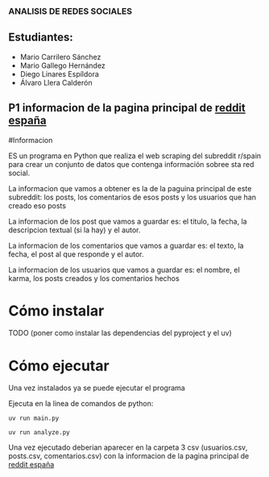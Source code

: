 ### ANALISIS DE REDES SOCIALES

## Estudiantes:
- Mario Carrilero Sánchez
- Mario Gallego Hernández
- Diego Linares Espíldora
- Álvaro Llera Calderón

## P1 informacion de la pagina principal de [reddit españa](https://old.reddit.com/r/spain/)

#Informacion

ES un programa en Python que realiza el web scraping del subreddit r/spain para crear un conjunto de datos que contenga información sobree sta red social.

La informacion que vamos a obtener es la de la paguina principal de este subreddit: los posts, los comentarios de esos posts y los usuarios que han creado eso posts

La informacion de los post que vamos a guardar es: el titulo, la fecha, la descripcion textual (si la hay) y el autor.

La informacion de los comentarios que vamos a guardar es: el texto, la fecha, el post al que responde y el autor.

La informacion de los usuarios que vamos a guardar es: el nombre, el karma, los posts creados y los comentarios hechos

# Cómo instalar

TODO (poner como instalar las dependencias del pyproject y el uv)

# Cómo ejecutar

Una vez instalados ya se puede ejecutar el programa

Ejecuta en la linea de comandos de python:

  ~~~
  uv run main.py
  ~~~
  ~~~
  uv run analyze.py
  ~~~

Una vez ejecutado deberian aparecer en la carpeta 3 csv (usuarios.csv, posts.csv, comentarios.csv) con la informacion de la pagina principal de [reddit españa](https://old.reddit.com/r/spain/)
